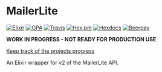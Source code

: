 # MailerLite
[![Elixir](https://img.shields.io/badge/github-elixir-A468BF.svg?style=flat-square)](https://github.com/nathanhornby/mailerlite-elixir)
 [![GPA](https://img.shields.io/codeclimate/github/nathanhornby/mailerlite-elixir.svg?style=flat-square)](https://codeclimate.com/github/nathanhornby/mailerlite-elixir) [![Travis](https://img.shields.io/travis/nathanhornby/mailerlite-elixir.svg?style=flat-square)](https://travis-ci.org/nathanhornby/mailerlite-elixir) [![Hex.pm](https://img.shields.io/hexpm/v/mailerlite.svg?style=flat-square)](https://hex.pm/packages/mailerlite)
[![Hexdocs](https://img.shields.io/badge/docs-hexdocs-717B94.svg?style=flat-square)](https://hexdocs.pm/mailerlite) [![Beerpay](https://img.shields.io/beerpay/nathanhornby/mailerlite-elixir.svg?style=flat-square)](https://beerpay.io/nathanhornby/mailerlite-elixir)


**WORK IN PROGRESS - NOT READY FOR PRODUCTION USE**

[Keep track of the projects progress](https://github.com/nathanhornby/mailerlite-elixir/projects/1)

An Elixir wrapper for v2 of the MailerLite API.
